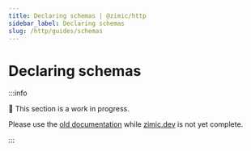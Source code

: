 ```yaml
---
title: Declaring schemas | @zimic/http
sidebar_label: Declaring schemas
slug: /http/guides/schemas
---
```


# Declaring schemas

:::info

🚧 This section is a work in progress.

Please use the [old documentation](https://github.com/zimicjs/zimic/wiki) while [zimic.dev](/) is not yet complete.

:::
